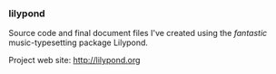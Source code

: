 ### lilypond

Source code and final document files I've created using the *fantastic* music-typesetting package Lilypond.

Project web site: http://lilypond.org
